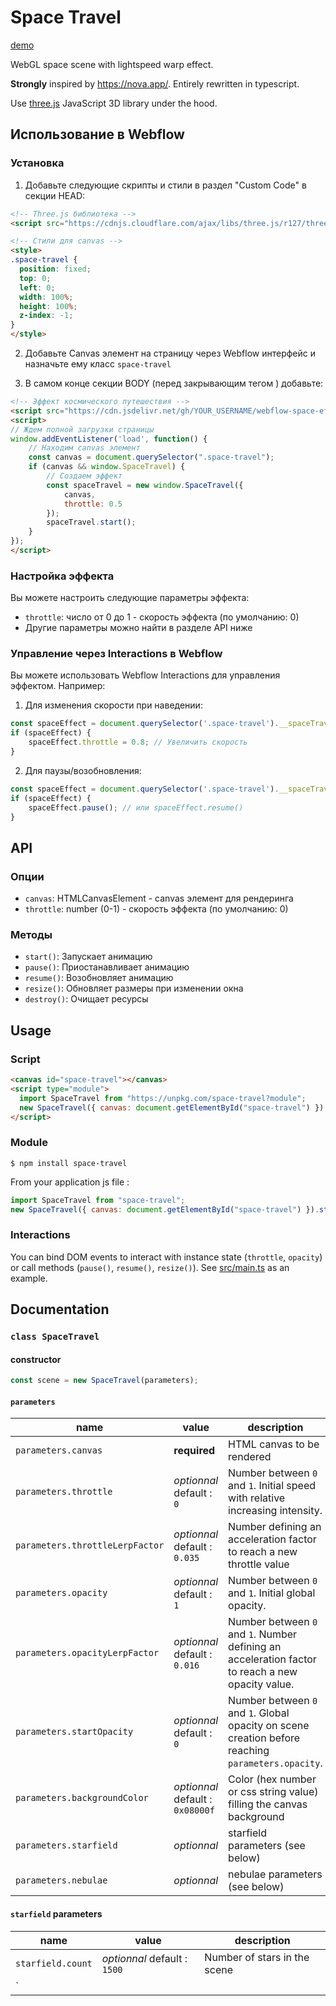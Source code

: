 # Space Travel

[demo](https://webgl-space-travel.requin.pro/)

WebGL space scene with lightspeed warp effect.

**Strongly** inspired by https://nova.app/. Entirely rewritten in typescript.

Use [three.js](https://threejs.org/) JavaScript 3D library under the hood.

## Использование в Webflow

### Установка

1. Добавьте следующие скрипты и стили в раздел "Custom Code" в секции HEAD:

```html
<!-- Three.js библиотека -->
<script src="https://cdnjs.cloudflare.com/ajax/libs/three.js/r127/three.min.js"></script>

<!-- Стили для canvas -->
<style>
.space-travel {
  position: fixed;
  top: 0;
  left: 0;
  width: 100%;
  height: 100%;
  z-index: -1;
}
</style>
```

2. Добавьте Canvas элемент на страницу через Webflow интерфейс и назначьте ему класс `space-travel`

3. В самом конце секции BODY (перед закрывающим тегом </body>) добавьте:

```html
<!-- Эффект космического путешествия -->
<script src="https://cdn.jsdelivr.net/gh/YOUR_USERNAME/webflow-space-effect@main/dist/space-travel.min.js"></script>
<script>
// Ждем полной загрузки страницы
window.addEventListener('load', function() {
    // Находим canvas элемент
    const canvas = document.querySelector(".space-travel");
    if (canvas && window.SpaceTravel) {
        // Создаем эффект
        const spaceTravel = new window.SpaceTravel({
            canvas,
            throttle: 0.5
        });
        spaceTravel.start();
    }
});
</script>
```

### Настройка эффекта

Вы можете настроить следующие параметры эффекта:

- `throttle`: число от 0 до 1 - скорость эффекта (по умолчанию: 0)
- Другие параметры можно найти в разделе API ниже

### Управление через Interactions в Webflow

Вы можете использовать Webflow Interactions для управления эффектом. Например:

1. Для изменения скорости при наведении:
```javascript
const spaceEffect = document.querySelector('.space-travel').__spaceTravel;
if (spaceEffect) {
    spaceEffect.throttle = 0.8; // Увеличить скорость
}
```

2. Для паузы/возобновления:
```javascript
const spaceEffect = document.querySelector('.space-travel').__spaceTravel;
if (spaceEffect) {
    spaceEffect.pause(); // или spaceEffect.resume()
}
```

## API

### Опции

- `canvas`: HTMLCanvasElement - canvas элемент для рендеринга
- `throttle`: number (0-1) - скорость эффекта (по умолчанию: 0)

### Методы

- `start()`: Запускает анимацию
- `pause()`: Приостанавливает анимацию
- `resume()`: Возобновляет анимацию
- `resize()`: Обновляет размеры при изменении окна
- `destroy()`: Очищает ресурсы

## Usage

### Script

```html
<canvas id="space-travel"></canvas>
<script type="module">
  import SpaceTravel from "https://unpkg.com/space-travel?module";
  new SpaceTravel({ canvas: document.getElementById("space-travel") }).start();
</script>
```

### Module

```console
$ npm install space-travel
```

From your application js file :

```js
import SpaceTravel from "space-travel";
new SpaceTravel({ canvas: document.getElementById("space-travel") }).start();
```

### Interactions

You can bind DOM events to interact with instance state (`throttle`, `opacity`) or call methods (`pause()`, `resume()`, `resize()`).
See [src/main.ts](https://github.com/frequin/space-travel/blob/master/src/main.ts) as an example.

## Documentation

### `class SpaceTravel`

#### constructor

```js
const scene = new SpaceTravel(parameters);
```

#### `parameters`

| name                            | value                            | description                                                                                        |
| ------------------------------- | -------------------------------- | -------------------------------------------------------------------------------------------------- |
| `parameters.canvas`             | **required**                     | HTML canvas to be rendered                                                                         |
| `parameters.throttle`           | _optionnal_ default : `0`        | Number between `0` and `1`. Initial speed with relative increasing intensity.                      |
| `parameters.throttleLerpFactor` | _optionnal_ default : `0.035`    | Number defining an acceleration factor to reach a new throttle value                               |
| `parameters.opacity`            | _optionnal_ default : `1`        | Number between `0` and `1`. Initial global opacity.                                                |
| `parameters.opacityLerpFactor`  | _optionnal_ default : `0.016`    | Number between `0` and `1`. Number defining an acceleration factor to reach a new opacity value.   |
| `parameters.startOpacity`       | _optionnal_ default : `0`        | Number between `0` and `1`. Global opacity on scene creation before reaching `parameters.opacity`. |
| `parameters.backgroundColor`    | _optionnal_ default : `0x08000f` | Color (hex number or css string value) filling the canvas background                               |
| `parameters.starfield`          | _optionnal_                      | starfield parameters (see below)                                                                   |
| `parameters.nebulae`            | _optionnal_                      | nebulae parameters (see below)                                                                     |

#### `starfield` parameters

| name                            | value                                                                               | description                                                                             |
| ------------------------------- | ----------------------------------------------------------------------------------- | --------------------------------------------------------------------------------------- |
| `starfield.count`               | _optionnal_ default : `1500`                                                        | Number of stars in the scene                                                            |
| `